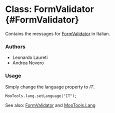 Class: FormValidator {#FormValidator}
=====================================

Contains the messages for [FormValidator][] in Italian.

### Authors

* Leonardo Laureti
* Andrea Novero

### Usage

Simply change the language property to *IT*.

	MooTools.lang.setLanguage("IT");

See also: [FormValidator][] and [MooTools.Lang][]

[FormValidator]: http://www.mootools.net/docs/more/Forms/FormValidator#FormValidator
[MooTools.Lang]: http://www.mootools.net/docs/more/Core/MooTools.Lang
